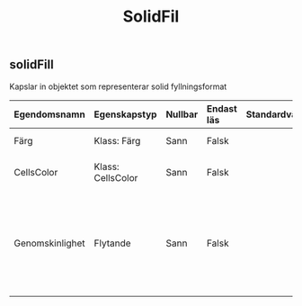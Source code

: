 ﻿---
title: SolidFil
second_title: Aspose.Cells Cloud Documen
type: docs
url: /sv/specification/model/solidfill/
description: "Aspose.Cells Molnmodellspecifikation: SolidFill. Hantera enkelt Excel och andra kalkylarksdokument med funktioner som att öppna, generera, redigera, dela, slå samman, jämföra och konvertera"
kwords: Excel, Office, Kalkylblad, Cloud REST API, SolidFill
weight: 50
---
## **solidFill**

 Kapslar in objektet som representerar solid fyllningsformat

| Egendomsnamn| Egenskapstyp| Nullbar| Endast läs| Standardvärde| Beskrivning|
|:- |:- |:- |:- |:- |:- |
| Färg| Klass: Färg| Sann| Falsk|| Hämtar eller ställer in .|
| CellsColor| Klass: CellsColor| Sann| Falsk|| Får och ställer in objektet.|
| Genomskinlighet| Flytande| Sann| Falsk|| Returnerar eller ställer in graden av transparens för området som ett värde från 0,0 (opak) till 1,0 (ren).|

